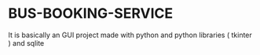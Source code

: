 # BUS-BOOKING-SERVICE
It is basically an GUI project made with python and python libraries ( tkinter ) and sqlite
